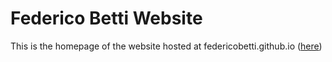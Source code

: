 # Federico Betti Website
This is the homepage of the website hosted at federicobetti.github.io ([here](federicobetti.github.io))
